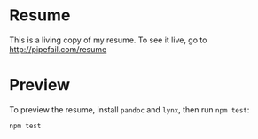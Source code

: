 Resume
======

This is a living copy of my resume. To see it live, go to http://pipefail.com/resume

Preview
=======

To preview the resume, install `pandoc` and `lynx`, then run `npm test`:

```
npm test
```
